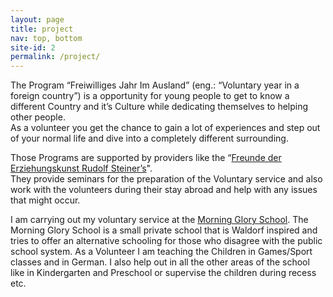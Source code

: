 ```yaml
---
layout: page
title: project
nav: top, bottom
site-id: 2
permalink: /project/
---
```


The Program “Freiwilliges Jahr Im Ausland” (eng.: “Voluntary year in a foreign country”) is a opportunity for young people to get to know a different Country and it’s Culture while dedicating themselves to helping other people.  
As a volunteer  you get the chance to gain a lot of experiences and step out of your normal life and dive into a completely different surrounding.

Those Programs are supported by providers like the “[Freunde der Erziehungskunst Rudolf Steiner’s](https://www.freunde-waldorf.de/en/community-service.html)".  
They provide seminars for the preparation of the Voluntary service and also work with the volunteers during their stay abroad and help with any issues that might occur.

I am carrying out my voluntary service at the [Morning Glory School](https://www.morninggloryschool.ca). The Morning Glory School is a small private school that is Waldorf inspired and tries to offer an alternative schooling for those who disagree with the public school system.
As a Volunteer I am teaching the Children in Games/Sport classes and in German. I also help out in all the other areas of the school like in Kindergarten and Preschool or supervise the children during recess etc.